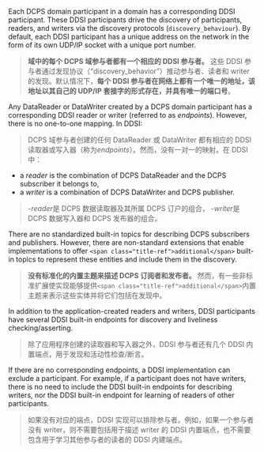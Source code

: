 Each DCPS domain participant in a domain has a corresponding DDSI participant. These DDSI participants drive the discovery of participants, readers, and writers via the discovery protocols (`discovery_behaviour`). By default, each DDSI participant has a unique address on the network in the form of its own UDP/IP socket with a unique port number.

> **域中的每个 DCPS 域参与者都有一个相应的 DDSI 参与者。** 这些 DDSI 参与者通过发现协议（“discovery_behavior”）推动参与者、读者和 writer 的发现。默认情况下，**每个 DDSI 参与者在网络上都有一个唯一的地址，该地址以其自己的 UDP/IP 套接字的形式存在，并具有唯一的端口号**。

Any DataReader or DataWriter created by a DCPS domain participant has a corresponding DDSI reader or writer (referred to as _endpoints_). However, there is no one-to-one mapping. In DDSI:

> DCPS 域参与者创建的任何 DataReader 或 DataWriter 都有相应的 DDSI 读取器或写入器（称为*endpoints*）。然而，没有一对一的映射。在 DDSI 中：

- a _reader_ is the combination of DCPS DataReader and the DCPS subscriber it belongs to,
- a _writer_ is a combination of DCPS DataWriter and DCPS publisher.

> -*reader*是 DCPS 数据读取器及其所属 DCPS 订户的组合， -*writer*是 DCPS 数据写入器和 DCPS 发布器的组合。

There are no standardized built-in topics for describing DCPS subscribers and publishers. However, there are non-standard extensions that enable implementations to offer `<span class="title-ref">additional</span>` built-in topics to represent these entities and include them in the discovery.

> **没有标准化的内置主题来描述 DCPS 订阅者和发布者。** 然而，有一些非标准扩展使实现能够提供`<span class="title-ref">additional</span>`内置主题来表示这些实体并将它们包括在发现中。

In addition to the application-created readers and writers, DDSI participants have several DDSI built-in endpoints for discovery and liveliness checking/asserting.

> 除了应用程序创建的读取器和写入器之外，DDSI 参与者还有几个 DDSI 内置端点，用于发现和活动性检查/断言。

If there are no corresponding endpoints, a DDSI implementation can exclude a participant. For example, if a participant does not have writers, there is no need to include the DDSI built-in endpoints for describing writers, nor the DDSI built-in endpoint for learning of readers of other participants.

> 如果没有对应的端点，DDSI 实现可以排除参与者。例如，如果一个参与者没有 writer，则不需要包括用于描述 writer 的 DDSI 内置端点，也不需要包含用于学习其他参与者的读者的 DDSI 内建端点。
